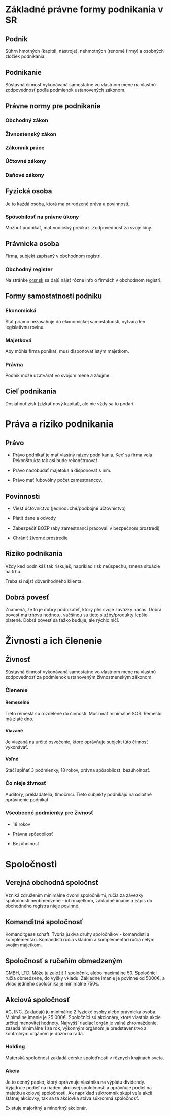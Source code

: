 # Základné právne formy podnikania v SR

## Podnik

Súhrn hmotných (kapitál, nástroje), nehmotných (renomé firmy) a osobných zložiek podnikania.

## Podnikanie

Sústavná činnosť vykonávaná samostatne vo vlastnom mene na vlastnú zodpovednosť podľa podmienok ustanovených zákonom.

## Právne normy pre podnikanie

### Obchodný zákon

### Živnostenský zákon

### Zákonník práce

### Účtovné zákony

### Daňové zákony

## Fyzická osoba

Je to každá osoba, ktorá ma prirodzené práva a povinnosti.

### Spôsobilosť na právne úkony

Možnoť podnikať, mať vodičský preukaz. Zodpovednosť za svoje činy.

## Právnicka osoba

Firma, subjekt zapísaný v obchodnom registri.

### Obchodný register

Na stránke [orsr.sk](http://orsr.sk/vypis.asp?ID=546926&SID=2&P=0) sa dajú nájsť rôzne info o firmách v obchodnom registri.

## Formy samostatnosti podniku

### Ekonomická

Štát priamo nezasahuje do ekonomickej samostatnosti, vytvára len legislatívnu rovinu.

### Majetková

Aby môhla firma ponikať, musí disponovať istým majetkom.

### Právna

Podnik môže uzatvárať vo svojom mene a záujme.

## Cieľ podnikania

Dosiahnuť zisk (zízkať nový kapitál), ale nie vždy sa to podarí.

# Práva a riziko podnikania

## Právo

- Právo podnikať je mať vlastný názov podnikania. Keď sa firma volá Rekonštrukta tak asi bude rekonštruovať.

- Právo nadobúdať majetoka a disponovať s ním.

- Právo mať ľubovólny počet zamestnancov.

## Povinnosti

- Viesť účtovníctvo (jednoduché/podbojné účtovníctvo)

- Platiť dane a odvody

- Zabezpečiť BOZP (aby zamestnanci pracovali v bezpečnom prostredí)

- Chrániť živorné prostredie

## Riziko podnikania

Vždy keď podnikáš tak riskuješ, napríklad risk neúspechu, zmena situácie na trhu.

Treba si nájsť dôverihodného klienta.

## Dobrá povesť

Znamená, že to je dobrý podnikateľ, ktorý plní svoje záväzky načas. Dobrá povesť má trhovú hodnotu, vačšinou sú tieto služby/produkty lepšie platené. Dobrá povesť sa ťažko buduje, ale rýchlo ničí.


# Živnosti a ich členenie

## Živnosť

Sústavná činnosť vykonávaná samostatne vo vlastnom mene na vlastnú zodpovednosť za podmienok ustanoveným živnostnenským zákonom.

### Členenie

#### Remeselné

Tieto remeslá sú rozdelené do činností. Musí mať minimálne SOŠ. Remeslo má zlaté dno.

#### Viazané

Je viazaná na určité osvečenie, ktoré oprávňuje subjekt túto činnosť vykonávať.

#### Voľné

Stačí spĺňať 3 podmienky, 18 rokov, právna spôsobilosť, bezúholnosť.

### Čo nieje živnosť

Auditory, prekladatelia, tlmočníci. Tieto subjekty podnikajú na osibitné oprávnenie podnikať.

### Všeobecné podmienky pre živnosť

- 18 rokov

- Právna spôsobilosť

- Bezúholnosť

# Spoločnosti

## Verejná obchodná spoločnsť

Vzniká združením minimálne dvomi spoločníkmi, ručia za závezky spoločnosti neobmedzene - ich majetkom, základné imanie a zápis do obchodného registra nieje povinné.
 
## Komanditná spoločnosť

Komanditgeselschaft. Tvoria ju dva druhy spoločníkov - komandisti a komplementári. Komandisti ručia vkladom a komplementári ručia celým svojim majetkom.
 
## Spoločnosť s ručeňím obmedzeným

GMBH, LTD. Môže ju založiť 1 spoločník, alebo maximálne 50. Spoločníci ručia obmedzene, do vyšky vkladu. Základne imanie je povinné od 5000€, a vklad jedného spoločníka je minimálne 750€.
 
## Akciová spoločnosť

AG, INC. Zakladajú ju minimálne 2 fyzické osoby alebo právnicka osoba. Minimálne imanie je 25 000€. Spoločníci sú akcionáry, ktoré vlastnia akcie určitej menovitej hodnoty. Najvyšší riadiací orgán je valné zhromaždenie, zasadá minimálne 1 za rok, výkonným orgánom je predstavenstvo a kontrolným orgánom je dozorná rada.

### Holding

Materská spoločnosť zakladá cérske spoloďnosti v rôznych krajinách sveta.

### Akcia

Je to cenný papier, ktorý oprávnuje vlastníka na výplatu dividendy. Vyjadruje podieľ na riadení akciovej spoločnosti a oprávňuje podiel na majetku akciovej spoločnosti. Ak napríklad súktromník skúpi veľa akcií štátnej akciovky, tak sa tá akciovka stáva súkromná spoločnosť.

Existuje majoritný a minoritný akcionár.
